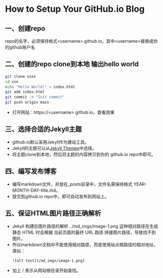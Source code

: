 # How to Setup Your GitHub.io Blog

## 一、创建repo
repo的名字，必须保持格式\<username>.github.io，其中\<username>替换成你的github账户名

## 二、创建的repo clone到本地 输出hello world

```bash
git clone xxxx
cd xxx
echo "Hello World!" > index.html
git add index.html
git commit -m "Init commit"
git push origin main
```
- 打开网站：https://\<username\>.github.io，查看效果


## 三、选择合适的Jekyll主题
- github.io默认采用Jekyll作为建站工具。
- Jekyll的主题可以从[Jekyll Themes](https://jekyllthemes.io/)中选择。
- 将主题clone到本地，然后将主题的内容拷贝到你的 github\.io repo中即可。

## 四、编写发布博客
- 编写markdown文件，并放在_posts目录中，文件名需保持格式 YEAR-MONTH-DAY-title\.md。
- 提交到github\.io repo中，即可自动发布到网站上。

## 五、保证HTML图片路径正确解析
-  Jekyll 构建后图片路径的解析   ../md_imgs/image-1.png 这种相对路径在生成静态 HTML 时会根据 当前页面的最终 URL 路径 拼接图片路径，导致找不到图片。
- 所以markdown文档中不能使用相对路径，而是使用站点根路径的相对地址，类似：
    ```bash
    ![alt text](/md_imgs/image-1.png)
    ```
- 加上 / 表示从网站根目录开始查找。

    